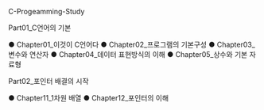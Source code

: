 C-Progeamming-Study

Part01_C언어의 기본

  ● Chapter01_이것이 C언어다
  ● Chapter02_프로그램의 기본구성
  ● Chapter03_변수와 연산자
  ● Chapter04_데이터 표현방식의 이해
  ● Chapter05_상수와 기본 자료형
  
Part02_포인터 배결의 시작

  ● Chapter11_1차원 배열
  ● Chapter12_포인터의 이해
